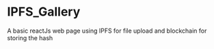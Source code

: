 # IPFS_Gallery
A basic reactJs web page using IPFS for file upload and blockchain for storing the hash

